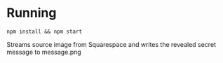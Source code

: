 Running
========

    npm install && npm start

Streams source image from Squarespace and writes the revealed secret message to message.png
